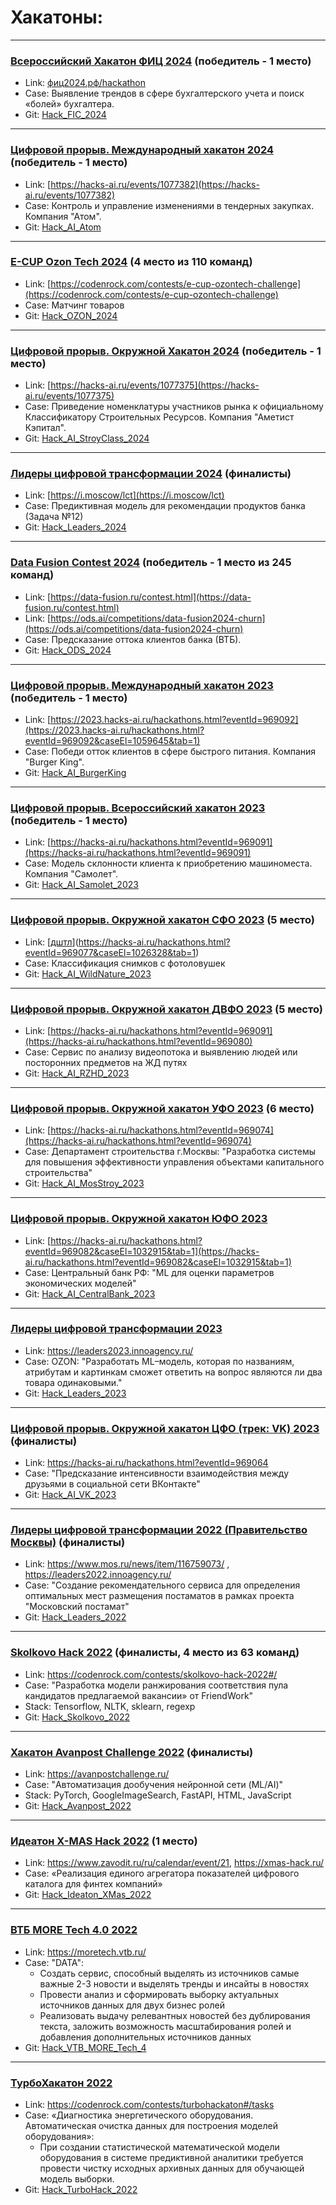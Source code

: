 # Хакатоны:
***
### [Всероссийский Хакатон ФИЦ 2024](../../../Hack_FIC_2024) (победитель - 1 место)
- Link: [фиц2024.рф/hackathon](https://xn--2024-94d5ep.xn--p1ai/hackathon)
- Case: Выявление трендов в сфере бухгалтерского учета и поиск «болей» бухгалтера.
- Git: [Hack_FIC_2024](../../../Hack_FIC_2024) 
***
### [Цифровой прорыв. Международный хакатон 2024](../../../Hack_AI_Atom) (победитель - 1 место)
- Link: [https://hacks-ai.ru/events/1077382](https://hacks-ai.ru/events/1077382)
- Case: Контроль и управление изменениями в тендерных закупках. Компания "Атом". 
- Git: [Hack_AI_Atom](../../../Hack_AI_Atom) 
***
### [E-CUP Ozon Tech 2024](../../../Hack_OZON_2024) (4 место из 110 команд)
- Link: [https://codenrock.com/contests/e-cup-ozontech-challenge](https://codenrock.com/contests/e-cup-ozontech-challenge) 
- Case: Матчинг товаров
- Git: [Hack_OZON_2024](../../../Hack_OZON_2024) 
***
### [Цифровой прорыв. Окружной Хакатон 2024](../../../Hack_AI_StroyClass_2024) (победитель - 1 место)
- Link: [https://hacks-ai.ru/events/1077375](https://hacks-ai.ru/events/1077375) 
- Case: Приведение номенклатуры участников рынка к официальному Классификатору Строительных Ресурсов. Компания "Аметист Кэпитал". 
- Git: [Hack_AI_StroyClass_2024](../../../Hack_AI_StroyClass_2024) 
***
### [Лидеры цифровой трансформации 2024](../../../Hack_Leaders_2024) (финалисты)
- Link: [https://i.moscow/lct](https://i.moscow/lct) 
- Case: Предиктивная модель для рекомендации продуктов банка (Задача №12)
- Git: [Hack_Leaders_2024](../../../Hack_Leaders_2024) 
***
### [Data Fusion Contest 2024](../../../Hack_ODS_2024) (победитель - 1 место из 245 команд)
- Link: [https://data-fusion.ru/contest.html](https://data-fusion.ru/contest.html)
- Link: [https://ods.ai/competitions/data-fusion2024-churn](https://ods.ai/competitions/data-fusion2024-churn) 
- Case: Предсказание оттока клиентов банка (ВТБ). 
- Git: [Hack_ODS_2024](../../../Hack_ODS_2024)  
***
### [Цифровой прорыв. Международный хакатон 2023](../../../Hack_AI_BurgerKing) (победитель - 1 место)
- Link: [https://2023.hacks-ai.ru/hackathons.html?eventId=969092](https://2023.hacks-ai.ru/hackathons.html?eventId=969092&caseEl=1059645&tab=1)
- Case: Победи отток клиентов в сфере быстрого питания. Компания "Burger King". 
- Git: [Hack_AI_BurgerKing](../../../Hack_AI_BurgerKing) 
***
### [Цифровой прорыв. Всероссийский хакатон 2023](../../../Hack_AI_Samolet_2023) (победитель - 1 место)
- Link: [https://hacks-ai.ru/hackathons.html?eventId=969091](https://hacks-ai.ru/hackathons.html?eventId=969091) 
- Case: Модель склонности клиента к приобретению машиноместа. Компания "Самолет". 
- Git: [Hack_AI_Samolet_2023](../../../Hack_AI_Samolet_2023) 

***
### [Цифровой прорыв. Окружной хакатон СФО 2023](../../../Hack_AI_WildNature_2023) (5 место)
- Link: [[дштл](https://hacks-ai.ru/hackathons.html?eventId=969077)](https://hacks-ai.ru/hackathons.html?eventId=969077&caseEl=1026328&tab=1)
- Case: Классификация снимков с фотоловушек
- Git: [Hack_AI_WildNature_2023](../../../Hack_AI_WildNature_2023) 

***
### [Цифровой прорыв. Окружной хакатон ДВФО 2023](../../../Hack_AI_RZHD_2023) (5 место)
- Link: [https://hacks-ai.ru/hackathons.html?eventId=969091](https://hacks-ai.ru/hackathons.html?eventId=969080) 
- Case: Сервис по анализу видеопотока и выявлению людей или посторонних предметов на ЖД путях
- Git: [Hack_AI_RZHD_2023](../../../Hack_AI_RZHD_2023) 

***
### [Цифровой прорыв. Окружной хакатон УФО 2023](../../../Hack_AI_MosStroy_2023) (6 место)
- Link: [https://hacks-ai.ru/hackathons.html?eventId=969074](https://hacks-ai.ru/hackathons.html?eventId=969074) 
- Case: Департамент строительства г.Москвы: "Разработка системы для повышения эффективности управления объектами капитального строительства"
- Git: [Hack_AI_MosStroy_2023](../../../Hack_AI_MosStroy_2023) 

***
### [Цифровой прорыв. Окружной хакатон ЮФО 2023](../../../Hack_AI_CentralBank_2023) 
- Link: [https://hacks-ai.ru/hackathons.html?eventId=969082&caseEl=1032915&tab=1](https://hacks-ai.ru/hackathons.html?eventId=969082&caseEl=1032915&tab=1)
- Case: Центральный банк РФ: "ML для оценки параметров экономических моделей"
- Git: [Hack_AI_CentralBank_2023](../../../Hack_AI_CentralBank_2023)
  
***
### [Лидеры цифровой трансформации 2023](../../../Hack_Leaders_2023)
- Link: https://leaders2023.innoagency.ru/ 
- Case: OZON: "Разработать ML–модель, которая по названиям, атрибутам и картинкам сможет ответить на вопрос являются ли два товара одинаковыми."
- Git: [Hack_Leaders_2023](../../../Hack_Leaders_2023) 

***
### [Цифровой прорыв. Окружной хакатон ЦФО (трек: VK) 2023](../../../Hack_AI_VK_2023) (финалисты)
- Link: https://hacks-ai.ru/hackathons.html?eventId=969064 
- Case: "Предсказание интенсивности взаимодействия между друзьями в социальной сети ВКонтакте"
- Git: [Hack_AI_VK_2023](../../../Hack_AI_VK_2023) 

***
### [Лидеры цифровой трансформации 2022 (Правительство Москвы)](../../../Hack_Leaders_2022) (финалисты)
- Link: https://www.mos.ru/news/item/116759073/ , 
https://leaders2022.innoagency.ru/
- Case: "Создание рекомендательного сервиса для определения оптимальных мест размещения постаматов в рамках проекта "Московский постамат"
- Git: [Hack_Leaders_2022](../../../Hack_Leaders_2022) 

***
### [Skolkovo Hack 2022](../../../Hack_Skolkovo_2022) (финалисты, 4 место из 63 команд)
- Link: https://codenrock.com/contests/skolkovo-hack-2022#/
- Case: "Разработка модели ранжирования соответствия пула кандидатов предлагаемой вакансии» от FriendWork"
- Stack: Tensorflow, NLTK, sklearn, regexp
- Git: [Hack_Skolkovo_2022](../../../Hack_Skolkovo_2022)
***
### [Хакатон Avanpost Challenge 2022](../../../Hack_Avanpost_2022) (финалисты)
- Link: https://avanpostchallenge.ru/
- Case: "Автоматизация дообучения нейронной сети (ML/AI)"
- Stack: PyTorch, GoogleImageSearch, FastAPI, HTML, JavaScript  
- Git: [Hack_Avanpost_2022](../../../Hack_Avanpost_2022)
***
### [Идеатон X-MAS Hack 2022](../../../Hack_Ideaton_XMas_2022) (1 место)
- Link: https://www.zavodit.ru/ru/calendar/event/21, https://xmas-hack.ru/
- Case: «Реализация единого агрегатора показателей цифрового каталога для финтех компаний»
- Git: [Hack_Ideaton_XMas_2022](../../../Hack_Ideaton_XMas_2022)
***
### [ВТБ MORE Tech 4.0 2022](../../../Hack_VTB_MORE_Tech_4)
- Link: https://moretech.vtb.ru/
- Case: "DATA":
    - Создать сервис, способный выделять из источников самые важные 2-3 новости и выделять тренды и инсайты в новостях 
    - Провести анализ и сформировать выборку актуальных источников данных для двух бизнес ролей
    - Реализовать выдачу релевантных новостей без дублирования текста, заложить возможность масштабирования ролей и добавления дополнительных источников данных
- Git: [Hack_VTB_MORE_Tech_4](../../../Hack_VTB_MORE_Tech_4)
***
### [ТурбоХакатон 2022](../../../Hack_TurboHack_2022)
- Link: https://codenrock.com/contests/turbohackaton#/tasks
- Case: «Диагностика энергетического оборудования. Автоматическая очистка данных для построения моделей оборудования»:
    - При создании статистической математической модели оборудования в системе предиктивной аналитики требуется провести чистку исходных архивных данных для обучающей модель выборки.
- Git: [Hack_TurboHack_2022](../../../Hack_TurboHack_2022)

